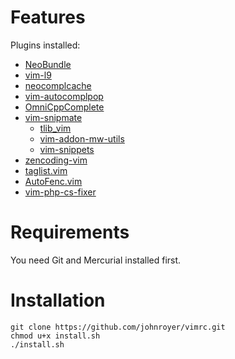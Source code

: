 # Features

Plugins installed:
 - [NeoBundle](https://github.com/Shougo/neobundle.vim)
 - [vim-l9](https://bitbucket.org/ns9tks/vim-l9/)
 - [neocomplcache](https://github.com/Shougo/neocomplcache)
 - [vim-autocomplpop](https://bitbucket.org/ns9tks/vim-autocomplpop/)
 - [OmniCppComplete](http://www.vim.org/scripts/script.php?script_id=1520)
 - [vim-snipmate](https://github.com/garbas/vim-snipmate)
   - [tlib_vim](https://github.com/tomtom/tlib_vim)
   - [vim-addon-mw-utils](https://github.com/MarcWeber/vim-addon-mw-utils)
   - [vim-snippets](https://github.com/honza/vim-snippets)
 - [zencoding-vim](https://github.com/mattn/emmet-vim)
 - [taglist.vim](http://www.vim.org/scripts/script.php?script_id=273)
 - [AutoFenc.vim](https://github.com/vim-scripts/AutoFenc.vim)
 - [vim-php-cs-fixer](https://github.com/stephpy/vim-php-cs-fixer)


# Requirements

You need Git and Mercurial installed first.


# Installation

    git clone https://github.com/johnroyer/vimrc.git
    chmod u+x install.sh
    ./install.sh

